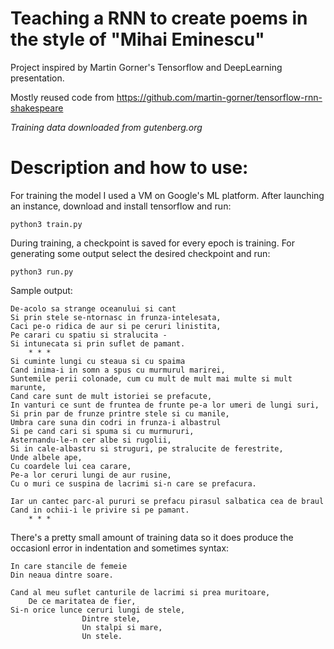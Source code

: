# Teaching a RNN to create poems in the style of "Mihai Eminescu"

Project inspired by Martin Gorner's Tensorflow and DeepLearning presentation.

Mostly reused code from https://github.com/martin-gorner/tensorflow-rnn-shakespeare

*Training data downloaded from gutenberg.org*

# Description and how to use:

For training the model I used a VM on Google's ML platform. After launching an instance, download and install tensorflow and run:

```
python3 train.py
```

During training, a checkpoint is saved for every epoch is training. For generating some output select the desired checkpoint and run:

```
python3 run.py
```

Sample output:
```
De-acolo sa strange oceanului si cant
Si prin stele se-ntornasc in frunza-intelesata,
Caci pe-o ridica de aur si pe ceruri linistita,
Pe carari cu spatiu si stralucita -
Si intunecata si prin suflet de pamant.
	* * *
Si cuminte lungi cu steaua si cu spaima
Cand inima-i in somn a spus cu murmurul marirei,
Suntemile perii colonade, cum cu mult de mult mai multe si mult marunte,
Cand care sunt de mult istoriei se prefacute,
In vanturi ce sunt de fruntea de frunte pe-a lor umeri de lungi suri,
Si prin par de frunze printre stele si cu manile,
Umbra care suna din codri in frunza-i albastrul
Si pe cand cari si spuma si cu murmururi,
Asternandu-le-n cer albe si rugolii,
Si in cale-albastru si struguri, pe stralucite de ferestrite,
Unde albele ape,
Cu coardele lui cea carare,
Pe-a lor ceruri lungi de aur rusine,
Cu o muri ce suspina de lacrimi si-n care se prefacura.

Iar un cantec parc-al pururi se prefacu pirasul salbatica cea de braul
Cand in ochii-i le privire si pe pamant.
	* * *
```

There's a pretty small amount of training data so it does produce the occasionl error in indentation and sometimes syntax:

```
In care stancile de femeie
Din neaua dintre soare.
						
Cand al meu suflet canturile de lacrimi si prea muritoare,
	De ce maritatea de fier,
Si-n orice lunce ceruri lungi de stele,
				Dintre stele,
				Un stalpi si mare,
				Un stele.
```
